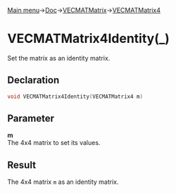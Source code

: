 [Main menu](../../../../Readme.md)->[Doc](../../../VECMATKit.md)->[VECMATMatrix](../../VECMATMatrix.md)->[VECMATMatrix4](../../VECMATMatrix4.md)

# VECMATMatrix4Identity(\_)
Set the matrix as an identity matrix.

## **Declaration**
```C
void VECMATMatrix4Identity(VECMATMatrix4 m)
```


## **Parameter**
**m**  
The 4x4 matrix to set its values.


## **Result**
The 4x4 matrix `m` as an identity matrix.
